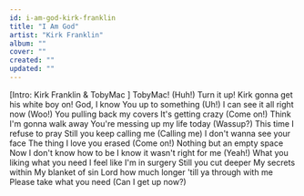 ```yaml
---
id: i-am-god-kirk-franklin
title: "I Am God"
artist: "Kirk Franklin"
album: ""
cover: ""
created: ""
updated: ""
---
```


[Intro: Kirk Franklin & 
TobyMac
]
TobyMac! (Huh!) Turn it up!
Kirk gonna get his white boy on!
God, I know You up to something (Uh!)
I can see it all right now (Woo!)
You pulling back my covers
It's getting crazy (Come on!)
Think I'm gonna walk away
You're messing up my life today (Wassup?)
This time I refuse to pray
Still you keep calling me (Calling me)
I don't wanna see your face
The thing I love you erased (Come on!)
Nothing but an empty space
Now I don't know how to be
I know it wasn't right for me (Yeah!)
What you liking what you need
I feel like I'm in surgery
Still you cut deeper
My secrets within
My blanket of sin
Lord how much longer 'till ya through with me
Please take what you need (Can I get up now?)